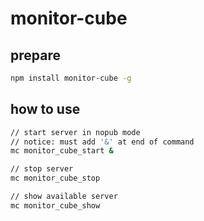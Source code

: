 # monitor-cube

## prepare

``` bash
npm install monitor-cube -g
```

## how to use

``` bash
// start server in nopub mode
// notice: must add '&' at end of command
mc monitor_cube_start &
```

``` bash
// stop server
mc monitor_cube_stop
```

``` bash
// show available server
mc monitor_cube_show
```
